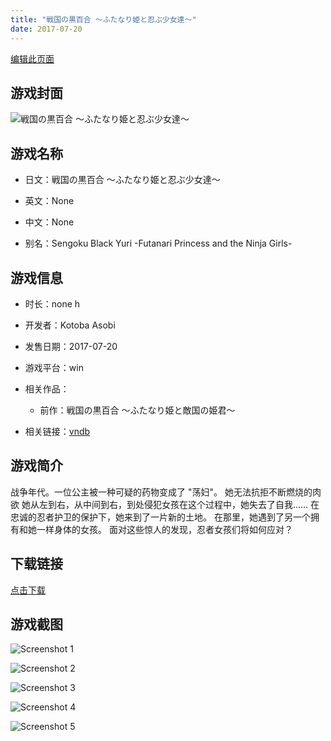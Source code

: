 ```yaml
---
title: "戦国の黒百合 ～ふたなり姫と忍ぶ少女達～"
date: 2017-07-20
---
```

[编辑此页面](https://github.com/ACG-3/ADV3-source/blob/main/source/_posts/games/%E6%88%A6%E5%9B%BD%E3%81%AE%E9%BB%92%E7%99%BE%E5%90%88%20%EF%BD%9E%E3%81%B5%E3%81%9F%E3%81%AA%E3%82%8A%E5%A7%AB%E3%81%A8%E5%BF%8D%E3%81%B6%E5%B0%91%E5%A5%B3%E9%81%94%EF%BD%9E.md)

## 游戏封面

![戦国の黒百合 ～ふたなり姫と忍ぶ少女達～](https%3A//pan.timero.xyz/onedrive/img_lib_001/%E6%88%A6%E5%9B%BD%E3%81%AE%E9%BB%92%E7%99%BE%E5%90%88%20%EF%BD%9E%E3%81%B5%E3%81%9F%E3%81%AA%E3%82%8A%E5%A7%AB%E3%81%A8%E5%BF%8D%E3%81%B6%E5%B0%91%E5%A5%B3%E9%81%94%EF%BD%9E_cover.avif)


## 游戏名称

- 日文：戦国の黒百合 ～ふたなり姫と忍ぶ少女達～
- 英文：None
- 中文：None

- 别名：Sengoku Black Yuri -Futanari Princess and the Ninja Girls-


## 游戏信息

- 时长：none h
- 开发者：Kotoba Asobi
- 发售日期：2017-07-20
- 游戏平台：win
- 相关作品：
   - 前作：戦国の黒百合 ～ふたなり姫と敵国の姫君～

- 相关链接：[vndb](https://vndb.org/v19153)


## 游戏简介

战争年代。一位公主被一种可疑的药物变成了 "荡妇"。
她无法抗拒不断燃烧的肉欲
她从左到右，从中间到右，到处侵犯女孩在这个过程中，她失去了自我......
在忠诚的忍者护卫的保护下，她来到了一片新的土地。
在那里，她遇到了另一个拥有和她一样身体的女孩。
面对这些惊人的发现，忍者女孩们将如何应对？




## 下载链接

[点击下载](https://pan.timero.xyz/onedrive/adv_lib_001/%E6%88%A6%E5%9B%BD%E3%81%AE%E9%BB%92%E7%99%BE%E5%90%88%20%EF%BD%9E%E3%81%B5%E3%81%9F%E3%81%AA%E3%82%8A%E5%A7%AB%E3%81%A8%E5%BF%8D%E3%81%B6%E5%B0%91%E5%A5%B3%E9%81%94%EF%BD%9E)


## 游戏截图


![Screenshot 1](https%3A//pan.timero.xyz/onedrive/img_lib_001/%E6%88%A6%E5%9B%BD%E3%81%AE%E9%BB%92%E7%99%BE%E5%90%88%20%EF%BD%9E%E3%81%B5%E3%81%9F%E3%81%AA%E3%82%8A%E5%A7%AB%E3%81%A8%E5%BF%8D%E3%81%B6%E5%B0%91%E5%A5%B3%E9%81%94%EF%BD%9E_Screenshot_1.avif)

![Screenshot 2](https%3A//pan.timero.xyz/onedrive/img_lib_001/%E6%88%A6%E5%9B%BD%E3%81%AE%E9%BB%92%E7%99%BE%E5%90%88%20%EF%BD%9E%E3%81%B5%E3%81%9F%E3%81%AA%E3%82%8A%E5%A7%AB%E3%81%A8%E5%BF%8D%E3%81%B6%E5%B0%91%E5%A5%B3%E9%81%94%EF%BD%9E_Screenshot_2.avif)

![Screenshot 3](https%3A//pan.timero.xyz/onedrive/img_lib_001/%E6%88%A6%E5%9B%BD%E3%81%AE%E9%BB%92%E7%99%BE%E5%90%88%20%EF%BD%9E%E3%81%B5%E3%81%9F%E3%81%AA%E3%82%8A%E5%A7%AB%E3%81%A8%E5%BF%8D%E3%81%B6%E5%B0%91%E5%A5%B3%E9%81%94%EF%BD%9E_Screenshot_3.avif)

![Screenshot 4](https%3A//pan.timero.xyz/onedrive/img_lib_001/%E6%88%A6%E5%9B%BD%E3%81%AE%E9%BB%92%E7%99%BE%E5%90%88%20%EF%BD%9E%E3%81%B5%E3%81%9F%E3%81%AA%E3%82%8A%E5%A7%AB%E3%81%A8%E5%BF%8D%E3%81%B6%E5%B0%91%E5%A5%B3%E9%81%94%EF%BD%9E_Screenshot_4.avif)

![Screenshot 5](https%3A//pan.timero.xyz/onedrive/img_lib_001/%E6%88%A6%E5%9B%BD%E3%81%AE%E9%BB%92%E7%99%BE%E5%90%88%20%EF%BD%9E%E3%81%B5%E3%81%9F%E3%81%AA%E3%82%8A%E5%A7%AB%E3%81%A8%E5%BF%8D%E3%81%B6%E5%B0%91%E5%A5%B3%E9%81%94%EF%BD%9E_Screenshot_5.avif)

